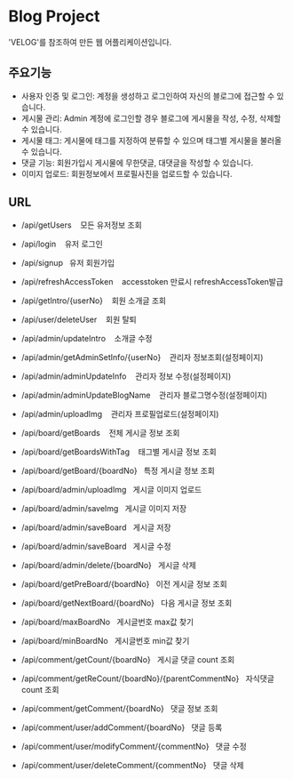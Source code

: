 # Blog Project

'VELOG'를 참조하여 만든 웹 어플리케이션입니다. 


## 주요기능

- 사용자 인증 및 로그인: 계정을 생성하고 로그인하여 자신의 블로그에 접근할 수 있습니다.
- 게시물 관리: Admin 계정에 로그인할 경우 블로그에 게시물을 작성, 수정, 삭제할 수 있습니다.
- 게시물 태그: 게시물에 태그를 지정하여 분류할 수 있으며 태그별 게시물을 불러올 수 있습니다.
- 댓글 기능: 회원가입시 게시물에 무한댓글, 대댓글을 작성할 수 있습니다.
- 이미지 업로드: 회원정보에서 프로필사진을 업로드할 수 있습니다.

## URL
- /api/getUsers &nbsp;&nbsp;&nbsp;모든 유저정보 조회
- /api/login &nbsp;&nbsp;&nbsp;유저 로그인
- /api/signup&nbsp;&nbsp;&nbsp;유저 회원가입
- /api/refreshAccessToken&nbsp;&nbsp;&nbsp; accesstoken 만료시 refreshAccessToken발급
- /api/getIntro/{userNo} &nbsp;&nbsp;&nbsp;회원 소개글 조회
- /api/user/deleteUser &nbsp;&nbsp;&nbsp;회원 탈퇴 
- /api/admin/updateIntro &nbsp;&nbsp;&nbsp;소개글 수정
- /api/admin/getAdminSetInfo/{userNo} &nbsp;&nbsp;&nbsp;관리자 정보조회(설정페이지)
- /api/admin/adminUpdateInfo &nbsp;&nbsp;&nbsp;관리자 정보 수정(설정페이지)
- /api/admin/adminUpdateBlogName &nbsp;&nbsp;&nbsp;관리자 블로그명수정(설정페이지)
- /api/admin/uploadImg &nbsp;&nbsp;&nbsp;관리자 프로필업로드(설정페이지)

- /api/board/getBoards &nbsp;&nbsp;&nbsp;전체 게시글 정보 조회
- /api/board/getBoardsWithTag &nbsp;&nbsp;&nbsp;태그별 게시글 정보 조회
- /api/board/getBoard/{boardNo}&nbsp;&nbsp;&nbsp;특정 게시글 정보 조회
- /api/board/admin/uploadImg&nbsp;&nbsp;&nbsp;게시글 이미지 업로드
- /api/board/admin/saveImg&nbsp;&nbsp;&nbsp;게시글 이미지 저장
- /api/board/admin/saveBoard&nbsp;&nbsp;&nbsp;게시글 저장
- /api/board/admin/saveBoard&nbsp;&nbsp;&nbsp;게시글 수정
- /api/board/admin/delete/{boardNo}&nbsp;&nbsp;&nbsp;게시글 삭제
- /api/board/getPreBoard/{boardNo}&nbsp;&nbsp;&nbsp;이전 게시글 정보 조회
- /api/board/getNextBoard/{boardNo}&nbsp;&nbsp;&nbsp;다음 게시글 정보 조회
- /api/board/maxBoardNo&nbsp;&nbsp;&nbsp;게시글번호 max값 찾기
- /api/board/minBoardNo&nbsp;&nbsp;&nbsp;게시글번호 min값 찾기

- /api/comment/getCount/{boardNo}&nbsp;&nbsp;&nbsp;게시글 댓글 count 조회
- /api/comment/getReCount/{boardNo}/{parentCommentNo}&nbsp;&nbsp;&nbsp;자식댓글 count 조회
- /api/comment/getComment/{boardNo}&nbsp;&nbsp;&nbsp;댓글 정보 조회
- /api/comment/user/addComment/{boardNo}&nbsp;&nbsp;&nbsp;댓글 등록
- /api/comment/user/modifyComment/{commentNo}&nbsp;&nbsp;&nbsp;댓글 수정
- /api/comment/user/deleteComment/{commentNo}&nbsp;&nbsp;&nbsp;댓글 삭제

